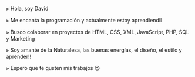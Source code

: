
⫸ Hola, soy David

⫸ Me encanta la programación y actualmente estoy aprendiendll

⫸ Busco colaborar en proyectos de HTML, CSS, XML, JavaScript, PHP, SQL y Marketing

⫸ Soy amante de la Naturalesa, las buenas energías, el diseño, el estilo y aprender!!

⫸ Espero que te gusten mis trabajos 😉

<!---
888davidl/888davidl is a ✨ special ✨ repository because its `README.md` (this file) appears on your GitHub profile.
You can click the Preview link to take a look at your changes.
--->
